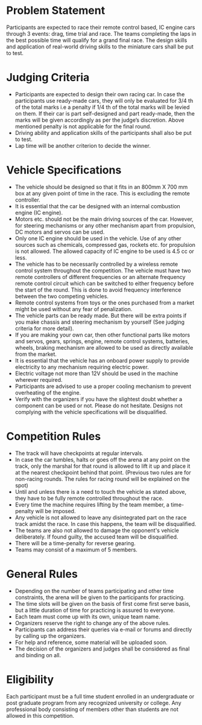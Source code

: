 <!-- TITLE: Minigp -->
<!-- SUBTITLE: A quick summary of Minigp -->

# Problem Statement
Participants are expected to race their remote control based, IC engine cars through 3 events: drag, time trial and race. The teams completing the laps in the best possible time will qualify for a grand final race. The design skills and application of real-world driving skills to the miniature cars shall be put to test.

# Judging Criteria
- Participants are expected to design their own racing car. In case the participants use ready-made cars, they will only be evaluated for 3/4 th of the total marks i.e a penalty if 1/4 th of the total marks will be levied on them. If their car is part self-designed and part ready-made, then the marks will be given accordingly as per the judge’s discretion. Above mentioned penalty is not applicable for the final round.
- Driving ability and application skills of the participants shall also be put to test.
- Lap time will be another criterion to decide the winner.

# Vehicle Specifications
- The vehicle should be designed so that it fits in an 800mm X 700 mm box at any given point of time in the race. This is excluding the remote controller.
- It is essential that the car be designed with an internal combustion engine (IC engine).
- Motors etc. should not be the main driving sources of the car. However, for steering mechanisms or any other mechanism apart from propulsion, DC motors and servos can be used.
- Only one IC engine should be used in the vehicle. Use of any other sources such as chemicals, compressed gas, rockets etc. for propulsion is not allowed. The allowed capacity of IC engine to be used is 4.5 cc or less.
- The vehicle has to be necessarily controlled by a wireless remote control system throughout the competition. The vehicle must have two remote controllers of different frequencies or an alternate frequency remote control circuit which can be switched to either frequency before the start of the round. This is done to avoid frequency interference between the two competing vehicles.
- Remote control systems from toys or the ones purchased from a market might be used without any fear of penalization.
- The vehicle parts can be ready made. But there will be extra points if you make chassis and steering mechanism by yourself (See judging criteria for more detail).
- If you are making your own car, then other functional parts like motors and servos, gears, springs, engine, remote control systems, batteries, wheels, braking mechanism are allowed to be used as directly available from the market.
- It is essential that the vehicle has an onboard power supply to provide electricity to any mechanism requiring electric power.
- Electric voltage not more than 12V should be used in the machine wherever required.
- Participants are advised to use a proper cooling mechanism to prevent overheating of the engine.
- Verify with the organizers if you have the slightest doubt whether a component can be used or not. Please do not hesitate. Designs not complying with the vehicle specifications will be disqualified.

# Competition Rules
- The track will have checkpoints at regular intervals.
- In case the car tumbles, halts or goes off the arena at any point on the track, only the marshal for that round is allowed to lift it up and place it at the nearest checkpoint behind that point. (Previous two rules are for non-racing rounds. The rules for racing round will be explained on the spot)
- Until and unless there is a need to touch the vehicle as stated above, they have to be fully remote controlled throughout the race.
- Every time the machine requires lifting by the team member, a time-penalty will be imposed.
- Any vehicle is not allowed to leave any disintegrated part on the race track amidst the race. In case this happens, the team will be disqualified.
- The teams are also not allowed to damage the opponent's vehicle deliberately. If found guilty, the accused team will be disqualified.
- There will be a time-penalty for reverse gearing.
- Teams may consist of a maximum of 5 members.

# General Rules
- Depending on the number of teams participating and other time constraints, the arena will be given to the participants for practicing.
- The time slots will be given on the basis of first come first serve basis, but a little duration of time for practicing is assured to everyone.
- Each team must come up with its own, unique team name.
- Organizers reserve the right to change any of the above rules.
- Participants can address their queries via e-mail or forums and directly by calling up the organizers.
- For help and reference, some material will be uploaded soon.
- The decision of the organizers and judges shall be considered as final and binding on all.

# Eligibility
Each participant must be a full time student enrolled in an undergraduate or post graduate program from any recognized university or college. Any professional body consisting of members other than students are not allowed in this competition.

